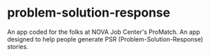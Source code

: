 # problem-solution-response
An app coded for the folks at NOVA Job Center's ProMatch. An app designed to help people generate PSR (Problem-Solution-Response) stories.
